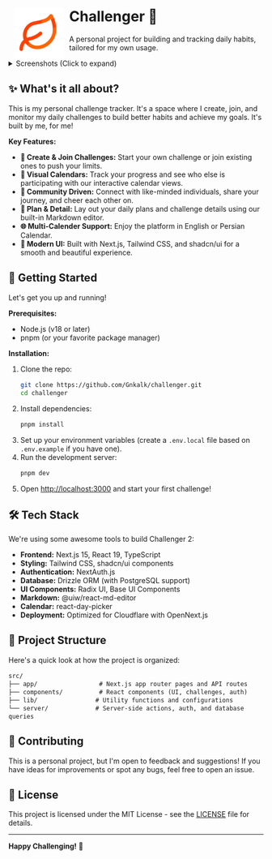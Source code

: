 <div align="left">
<img src="/public/logo.png" align="left" height="100" hspace="10px">

# Challenger 🚀

A personal project for building and tracking daily habits, tailored for my own usage.
</div>
    


<details>
<summary>Screenshots (Click to expand)</summary>

[![Screenshot 1](/public/screenshots/screenshot_1.png)](public/screenshots/screenshot_1.png)
[![Screenshot 2](/public/screenshots/screenshot_2.png)](public/screenshots/screenshot_2.png)

</details>


## ✨ What's it all about?

This is my personal challenge tracker. It's a space where I create, join, and monitor my daily challenges to build better habits and achieve my goals. It's built by me, for me!

**Key Features:**

*   **🎯 Create & Join Challenges:** Start your own challenge or join existing ones to push your limits.
*   **📅 Visual Calendars:** Track your progress and see who else is participating with our interactive calendar views.
*   **👥 Community Driven:** Connect with like-minded individuals, share your journey, and cheer each other on.
*   **📝 Plan & Detail:** Lay out your daily plans and challenge details using our built-in Markdown editor.
*   **🌐 Multi-Calender Support:** Enjoy the platform in English or Persian Calendar.
*   **🎨 Modern UI:** Built with Next.js, Tailwind CSS, and shadcn/ui for a smooth and beautiful experience.

## 🚀 Getting Started

Let's get you up and running!

**Prerequisites:**

*   Node.js (v18 or later)
*   pnpm (or your favorite package manager)

**Installation:**

1.  Clone the repo:
    ```bash
    git clone https://github.com/Gnkalk/challenger.git
    cd challenger
    ```
2.  Install dependencies:
    ```bash
    pnpm install
    ```
3.  Set up your environment variables (create a `.env.local` file based on `.env.example` if you have one).
4.  Run the development server:
    ```bash
    pnpm dev
    ```
5.  Open [http://localhost:3000](http://localhost:3000) and start your first challenge!

## 🛠️ Tech Stack

We're using some awesome tools to build Challenger 2:

*   **Frontend:** Next.js 15, React 19, TypeScript
*   **Styling:** Tailwind CSS, shadcn/ui components
*   **Authentication:** NextAuth.js
*   **Database:** Drizzle ORM (with PostgreSQL support)
*   **UI Components:** Radix UI, Base UI Components
*   **Markdown:** @uiw/react-md-editor
*   **Calendar:** react-day-picker
*   **Deployment:** Optimized for Cloudflare with OpenNext.js

## 📝 Project Structure

Here's a quick look at how the project is organized:

```
src/
├── app/                 # Next.js app router pages and API routes
├── components/          # React components (UI, challenges, auth)
├── lib/                # Utility functions and configurations
└── server/             # Server-side actions, auth, and database queries
```

## 🤝 Contributing

This is a personal project, but I'm open to feedback and suggestions! If you have ideas for improvements or spot any bugs, feel free to open an issue.

## 📄 License

This project is licensed under the MIT License - see the [LICENSE](LICENSE) file for details.

---

**Happy Challenging!** 🎉
